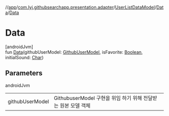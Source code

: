 //[app](../../../../index.md)/[com.lyj.githubsearchapp.presentation.adapter](../../index.md)/[UserListDataModel](../index.md)/[Data](index.md)/[Data](-data.md)

# Data

[androidJvm]\
fun [Data](-data.md)(githubUserModel: [GithubUserModel](../../../com.lyj.githubsearchapp.domain.model/-github-user-model/index.md), isFavorite: [Boolean](https://kotlinlang.org/api/latest/jvm/stdlib/kotlin/-boolean/index.html), initialSound: [Char](https://kotlinlang.org/api/latest/jvm/stdlib/kotlin/-char/index.html))

## Parameters

androidJvm

| | |
|---|---|
| githubUserModel | GithubuserModel 구현을 위임 하기 위해 전달받는 원본 모델 객체 |
